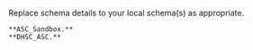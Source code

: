 Replace schema details to your local schema(s) as appropriate.

    **ASC_Sandbox.**
    **DHSC_ASC.**
